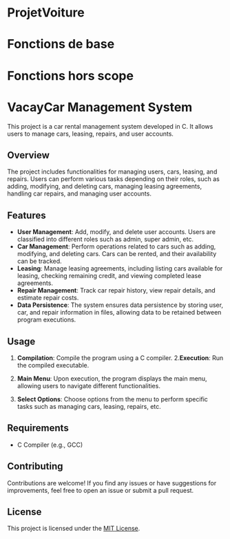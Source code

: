 # ProjetVoiture
# Fonctions de base
# Fonctions hors scope

# VacayCar Management System

This project is a car rental management system developed in C. It allows users to manage cars, leasing, repairs, and user accounts.

## Overview

The project includes functionalities for managing users, cars, leasing, and repairs. Users can perform various tasks depending on their roles, such as adding, modifying, and deleting cars, managing leasing agreements, handling car repairs, and managing user accounts.

## Features

- **User Management**: Add, modify, and delete user accounts. Users are classified into different roles such as admin, super admin, etc.
- **Car Management**: Perform operations related to cars such as adding, modifying, and deleting cars. Cars can be rented, and their availability can be tracked.
- **Leasing**: Manage leasing agreements, including listing cars available for leasing, checking remaining credit, and viewing completed lease agreements.
- **Repair Management**: Track car repair history, view repair details, and estimate repair costs.
- **Data Persistence**: The system ensures data persistence by storing user, car, and repair information in files, allowing data to be retained between program executions.

## Usage

1. **Compilation**: Compile the program using a C compiler. 
  2.**Execution**: Run the compiled executable.

3. **Main Menu**: Upon execution, the program displays the main menu, allowing users to navigate different functionalities.

4. **Select Options**: Choose options from the menu to perform specific tasks such as managing cars, leasing, repairs, etc.
## Requirements

- C Compiler (e.g., GCC)

## Contributing

Contributions are welcome! If you find any issues or have suggestions for improvements, feel free to open an issue or submit a pull request.

## License

This project is licensed under the [MIT License](LICENSE).
